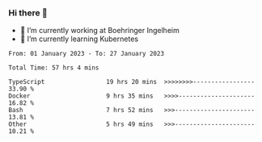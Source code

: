 ### Hi there 👋
- 🔭 I’m currently working at Boehringer Ingelheim
- 🌱 I’m currently learning Kubernetes

 
<!--START_SECTION:waka-->

```text
From: 01 January 2023 - To: 27 January 2023

Total Time: 57 hrs 4 mins

TypeScript                 19 hrs 20 mins  >>>>>>>>-----------------   33.90 %
Docker                     9 hrs 35 mins   >>>>---------------------   16.82 %
Bash                       7 hrs 52 mins   >>>----------------------   13.81 %
Other                      5 hrs 49 mins   >>>----------------------   10.21 %
```

<!--END_SECTION:waka-->

 
